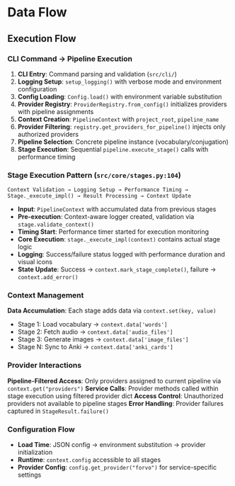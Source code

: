 # Data Flow

## Execution Flow

### CLI Command → Pipeline Execution
1. **CLI Entry**: Command parsing and validation (`src/cli/`)
2. **Logging Setup**: `setup_logging()` with verbose mode and environment configuration
3. **Config Loading**: `Config.load()` with environment variable substitution
4. **Provider Registry**: `ProviderRegistry.from_config()` initializes providers with pipeline assignments
5. **Context Creation**: `PipelineContext` with `project_root`, `pipeline_name`
6. **Provider Filtering**: `registry.get_providers_for_pipeline()` injects only authorized providers
7. **Pipeline Selection**: Concrete pipeline instance (vocabulary/conjugation)
8. **Stage Execution**: Sequential `pipeline.execute_stage()` calls with performance timing

### Stage Execution Pattern (`src/core/stages.py:104`)
```
Context Validation → Logging Setup → Performance Timing → Stage._execute_impl() → Result Processing → Context Update
```

- **Input**: `PipelineContext` with accumulated data from previous stages
- **Pre-execution**: Context-aware logger created, validation via `stage.validate_context()`
- **Timing Start**: Performance timer started for execution monitoring
- **Core Execution**: `stage._execute_impl(context)` contains actual stage logic
- **Logging**: Success/failure status logged with performance duration and visual icons
- **State Update**: Success → `context.mark_stage_complete()`, failure → `context.add_error()`

### Context Management
**Data Accumulation**: Each stage adds data via `context.set(key, value)`
- Stage 1: Load vocabulary → `context.data['words']`
- Stage 2: Fetch audio → `context.data['audio_files']`
- Stage 3: Generate images → `context.data['image_files']`
- Stage N: Sync to Anki → `context.data['anki_cards']`

### Provider Interactions
**Pipeline-Filtered Access**: Only providers assigned to current pipeline via `context.get("providers")`
**Service Calls**: Provider methods called within stage execution using filtered provider dict
**Access Control**: Unauthorized providers not available to pipeline stages
**Error Handling**: Provider failures captured in `StageResult.failure()`

### Configuration Flow
- **Load Time**: JSON config → environment substitution → provider initialization
- **Runtime**: `context.config` accessible to all stages
- **Provider Config**: `config.get_provider("forvo")` for service-specific settings
